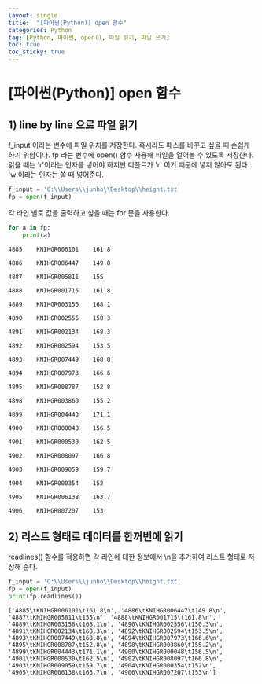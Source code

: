 ```yaml
---
layout: single
title:  "[파이썬(Python)] open 함수"
categories: Python
tag: [Python, 파이썬, open(), 파일 읽기, 파일 쓰기]
toc: true
toc_sticky: true
---
```




# [파이썬(Python)] open 함수

## 1) line by line 으로 파일 읽기

f_input 이라는 변수에 파일 위치를 저장한다. 혹시라도 패스를 바꾸고 싶을 때 손쉽게 하기 위함이다. fp 라는 변수에 open() 함수 사용해 파일을 열어볼 수 있도록 저장한다. 읽을 때는 'r'이라는 인자를 넣어야 하지만 디폴트가 'r' 이기 때문에 넣지 않아도 된다. 'w'이라는 인자는 쓸 때 넣어준다.


```python
f_input = 'C:\\Users\\junho\\Desktop\\height.txt'
fp = open(f_input)
```

각 라인 별로 값을 출력하고 싶을 때는 for 문을 사용한다.


```python
for a in fp:
    print(a)
```

    4885	KNIHGR006101	161.8
    
    4886	KNIHGR006447	149.8
    
    4887	KNIHGR005811	155
    
    4888	KNIHGR001715	161.8
    
    4889	KNIHGR003156	168.1
    
    4890	KNIHGR002556	150.3
    
    4891	KNIHGR002134	168.3
    
    4892	KNIHGR002594	153.5
    
    4893	KNIHGR007449	168.8
    
    4894	KNIHGR007973	166.6
    
    4895	KNIHGR008787	152.8
    
    4898	KNIHGR003860	155.2
    
    4899	KNIHGR004443	171.1
    
    4900	KNIHGR000048	156.5
    
    4901	KNIHGR000530	162.5
    
    4902	KNIHGR008097	166.8
    
    4903	KNIHGR009059	159.7
    
    4904	KNIHGR000354	152
    
    4905	KNIHGR006138	163.7
    
    4906	KNIHGR007207	153
    
    

## 2) 리스트 형태로 데이터를 한꺼번에 읽기

readlines() 함수를 적용하면 각 라인에 대한 정보에서 \n을 추가하여 리스트 형태로 저장해 준다.


```python
f_input = 'C:\\Users\\junho\\Desktop\\height.txt'
fp = open(f_input)
print(fp.readlines())
```

    ['4885\tKNIHGR006101\t161.8\n', '4886\tKNIHGR006447\t149.8\n', '4887\tKNIHGR005811\t155\n', '4888\tKNIHGR001715\t161.8\n', '4889\tKNIHGR003156\t168.1\n', '4890\tKNIHGR002556\t150.3\n', '4891\tKNIHGR002134\t168.3\n', '4892\tKNIHGR002594\t153.5\n', '4893\tKNIHGR007449\t168.8\n', '4894\tKNIHGR007973\t166.6\n', '4895\tKNIHGR008787\t152.8\n', '4898\tKNIHGR003860\t155.2\n', '4899\tKNIHGR004443\t171.1\n', '4900\tKNIHGR000048\t156.5\n', '4901\tKNIHGR000530\t162.5\n', '4902\tKNIHGR008097\t166.8\n', '4903\tKNIHGR009059\t159.7\n', '4904\tKNIHGR000354\t152\n', '4905\tKNIHGR006138\t163.7\n', '4906\tKNIHGR007207\t153\n']
    
